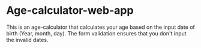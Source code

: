 # Age-calculator-web-app
This is an age-calculator that calculates your age based on the input date of birth (Year, month, day). The form validation ensures that you don't input the invalid dates.
